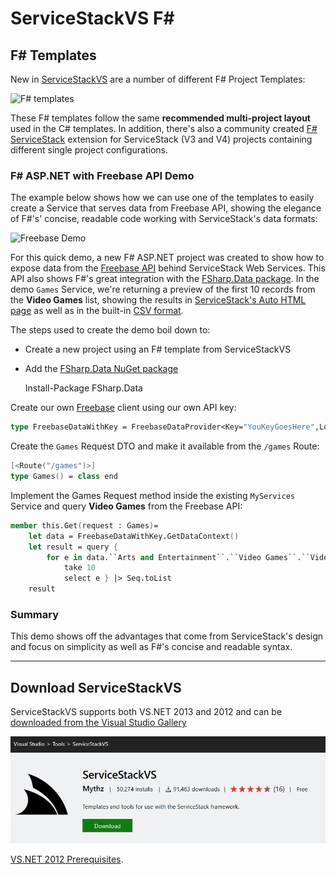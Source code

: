 # ServiceStackVS F# #

## F# Templates

New in [ServiceStackVS](http://visualstudiogallery.msdn.microsoft.com/5bd40817-0986-444d-a77d-482e43a48da7) are a number of different F# Project Templates:

![F# templates](https://github.com/ServiceStack/Assets/raw/master/img/servicestackvs/fhsarp-templates.png)

These F# templates follow the same **recommended multi-project layout** used in the C# templates. In addition, there's also a community created [F# ServiceStack](http://visualstudiogallery.msdn.microsoft.com/278caff1-917a-4ac1-a552-e5a2ce0f6e1f) extension for ServiceStack (V3 and V4) projects containing different single project configurations.

### F# ASP.NET with Freebase API Demo

The example below shows how we can use one of the templates to easily create a Service that serves data from Freebase API, showing the elegance of F#'s' concise, readable code working with ServiceStack's data formats:

![Freebase Demo](https://github.com/ServiceStack/Assets/raw/master/img/servicestackvs/fsharp-template-with-demo.gif)

For this quick demo, a new F# ASP.NET project was created to show how to expose data from the [Freebase API](https://www.freebase.com/) behind ServiceStack Web Services. This API also shows F#'s great integration with the [FSharp.Data package](https://www.nuget.org/packages/FSharp.Data). In the demo `Games` Service, we're returning a preview of the first 10 records from the **Video Games** list, showing the results in [ServiceStack's Auto HTML page](https://github.com/ServiceStack/ServiceStack/wiki/HTML5ReportFormat) as well as in the built-in [CSV format](https://github.com/ServiceStack/ServiceStack/wiki/ServiceStack-CSV-Format).

The steps used to create the demo boil down to:

- Create a new project using an F# template from ServiceStackVS
- Add the [FSharp.Data NuGet package](https://www.nuget.org/packages/FSharp.Data)

    Install-Package FSharp.Data

Create our own [Freebase](https://www.freebase.com/) client using our own API key:

```fsharp
type FreebaseDataWithKey = FreebaseDataProvider<Key="YouKeyGoesHere",LocalCache=true>
```

Create the `Games` Request DTO and make it available from the `/games` Route:

```fsharp
[<Route("/games")>]
type Games() = class end
```

Implement the Games Request method inside the existing `MyServices` Service and query **Video Games** from the Freebase API:

```fsharp
member this.Get(request : Games)=
    let data = FreebaseDataWithKey.GetDataContext()
    let result = query { 
        for e in data.``Arts and Entertainment``.``Video Games``.``Video Games`` do
            take 10
            select e } |> Seq.toList
    result
```

### Summary

This demo shows off the advantages that come from ServiceStack's design and focus on simplicity as well as F#'s concise and readable syntax.

------

## Download ServiceStackVS

ServiceStackVS supports both VS.NET 2013 and 2012 and can be [downloaded from the Visual Studio Gallery](http://visualstudiogallery.msdn.microsoft.com/5bd40817-0986-444d-a77d-482e43a48da7)

[![VS.NET Gallery Download](https://raw.githubusercontent.com/ServiceStack/Assets/master/img/servicestackvs/vsgallery-download.png)](http://visualstudiogallery.msdn.microsoft.com/5bd40817-0986-444d-a77d-482e43a48da7)

[VS.NET 2012 Prerequisites](https://github.com/ServiceStack/ServiceStackVS#vsnet-2012-prerequisites).